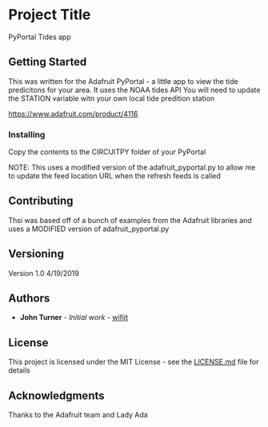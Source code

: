 # Project Title

PyPortal Tides app

## Getting Started

This was written for the Adafruit PyPortal - a little app to view the tide predicitons for your area. It uses the NOAA tides API
You will need to update the STATION variable witn your own local tide predition station

https://www.adafruit.com/product/4116

### Installing
Copy the contents to the CIRCUITPY folder of your PyPortal

NOTE: This uses a modified version of the adafruit_pyportal.py to allow me to update the feed location URL when the refresh feeds is called


## Contributing

Thsi was based off of a bunch of examples from the Adafruit libraries and uses a MODIFIED version of adafruit_pyportal.py

## Versioning

Version 1.0 4/19/2019

## Authors

* **John Turner** - *Initial work* - [wifijt](https://github.com/wifijt)


## License

This project is licensed under the MIT License - see the [LICENSE.md](LICENSE.md) file for details

## Acknowledgments

Thanks to the Adafruit team and Lady Ada 
